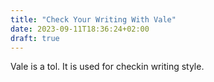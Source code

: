 ```yaml
---
title: "Check Your Writing With Vale"
date: 2023-09-11T18:36:24+02:00
draft: true
---
```


Vale is a tol. It is used for checkin writing style.
